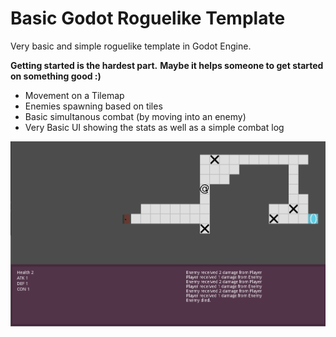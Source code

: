 # Basic Godot Roguelike Template

Very basic and simple roguelike template in Godot Engine.


**Getting started is the hardest part.**
**Maybe it helps someone to get started on something good :)**

* Movement on a Tilemap
* Enemies spawning based on tiles
* Basic simultanous combat (by moving into an enemy)
* Very Basic UI showing the stats as well as a simple combat log

![Screenshot](/doc/screen1.PNG)
